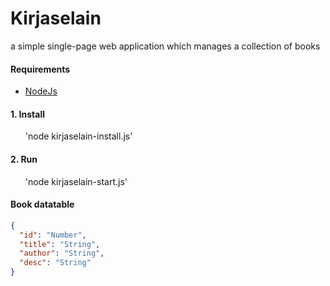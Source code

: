 <h1>Kirjaselain</h1>

<p>a simple single-page web application which manages a collection of books</p>

<h4>Requirements</h4>
<ul>
<li><a href="https://nodejs.org/en/" target="_blank">NodeJs</a></li>
</ul>

<h4>1. Install</h4>
<ul style="list-style: none;">
<li>'node kirjaselain-install.js'</li>
</ul>

<h4>2. Run</h4>
<ul style="list-style: none;">
<li >'node kirjaselain-start.js'</li>
</ul>

<h4>Book datatable</h4>

```json
{
  "id": "Number",
  "title": "String",
  "author": "String",
  "desc": "String"
}
```
